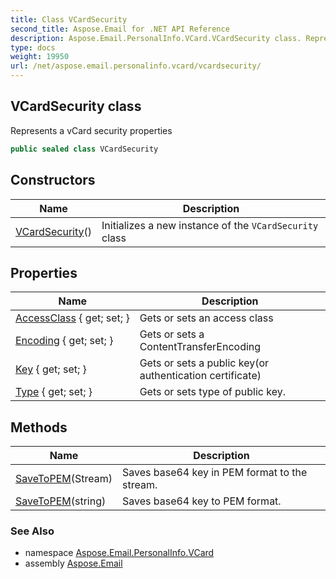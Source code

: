 ```yaml
---
title: Class VCardSecurity
second_title: Aspose.Email for .NET API Reference
description: Aspose.Email.PersonalInfo.VCard.VCardSecurity class. Represents a vCard security properties
type: docs
weight: 19950
url: /net/aspose.email.personalinfo.vcard/vcardsecurity/
---
```

## VCardSecurity class

Represents a vCard security properties

```csharp
public sealed class VCardSecurity
```

## Constructors

| Name | Description |
| --- | --- |
| [VCardSecurity](vcardsecurity/)() | Initializes a new instance of the `VCardSecurity` class |

## Properties

| Name | Description |
| --- | --- |
| [AccessClass](../../aspose.email.personalinfo.vcard/vcardsecurity/accessclass/) { get; set; } | Gets or sets an access class |
| [Encoding](../../aspose.email.personalinfo.vcard/vcardsecurity/encoding/) { get; set; } | Gets or sets a ContentTransferEncoding |
| [Key](../../aspose.email.personalinfo.vcard/vcardsecurity/key/) { get; set; } | Gets or sets a public key(or authentication certificate) |
| [Type](../../aspose.email.personalinfo.vcard/vcardsecurity/type/) { get; set; } | Gets or sets type of public key. |

## Methods

| Name | Description |
| --- | --- |
| [SaveToPEM](../../aspose.email.personalinfo.vcard/vcardsecurity/savetopem/#savetopem)(Stream) | Saves base64 key in PEM format to the stream. |
| [SaveToPEM](../../aspose.email.personalinfo.vcard/vcardsecurity/savetopem/#savetopem_1)(string) | Saves base64 key to PEM format. |

### See Also

* namespace [Aspose.Email.PersonalInfo.VCard](../../aspose.email.personalinfo.vcard/)
* assembly [Aspose.Email](../../)


